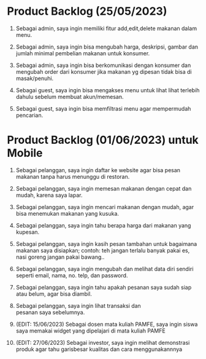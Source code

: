 # Product Backlog (25/05/2023)

1. Sebagai admin, saya ingin memiliki fitur add,edit,delete makanan dalam menu.

2. Sebagai admin, saya ingin bisa mengubah harga, deskripsi, gambar dan jumlah minimal pembelian makanan untuk konsumer.

3. Sebagai admin, saya ingin bisa berkomunikasi dengan konsumer dan mengubah order dari konsumer jika makanan yg dipesan tidak bisa di masak/penuhi.

4. Sebagai guest, saya ingin bisa mengakses menu untuk lihat lihat terlebih dahulu sebelum membuat akun/memesan.

5. Sebagai guest, saya ingin bisa memfiltrasi menu agar mempermudah pencarian.

# Product Backlog (01/06/2023) untuk Mobile

1. Sebagai pelanggan, saya ingin daftar ke website agar bisa pesan makanan tanpa harus menunggu di restoran.

2. Sebagai pelanggan, saya ingin memesan makanan dengan cepat dan mudah, karena saya lapar.

3. Sebagai pelanggan, saya ingin mencari makanan dengan mudah, agar bisa menemukan makanan yang kusuka.

4. Sebagai pelanggan, saya ingin tahu berapa harga dari makanan yang kupesan.

5. Sebagai pelanggan, saya ingin kasih pesan tambahan untuk bagaimana makanan saya disiapkan; contoh: teh jangan terlalu banyak pakai es, nasi goreng jangan pakai bawang..

6. Sebagai pelanggan, saya ingin mengubah dan melihat data diri sendiri seperti email, nama, no. telp, dan password.

7. Sebagai pelanggan, saya ingin tahu apakah pesanan saya sudah siap atau belum, agar bisa diambil.

8. Sebagai pelanggan, saya ingin lihat transaksi dan pesanan saya sebelumnya.

9. (EDIT: 15/06/2023) Sebagai dosen mata kuliah PAMFE, saya ingin siswa saya memakai widget yang dipelajari di mata kuliah PAMFE

10. (EDIT: 27/06/2023) Sebagai investor, saya ingin melihat demonstrasi produk agar tahu garisbesar kualitas dan cara menggunakannnya